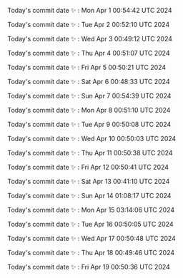 Today's commit date ✨ : Mon Apr 1 00:54:42 UTC 2024 

Today's commit date ✨ : Tue Apr 2 00:52:10 UTC 2024 

Today's commit date ✨ : Wed Apr 3 00:49:12 UTC 2024 

Today's commit date ✨ : Thu Apr 4 00:51:07 UTC 2024 

Today's commit date ✨ : Fri Apr 5 00:50:21 UTC 2024 

Today's commit date ✨ : Sat Apr 6 00:48:33 UTC 2024 

Today's commit date ✨ : Sun Apr 7 00:54:39 UTC 2024 

Today's commit date ✨ : Mon Apr 8 00:51:10 UTC 2024 

Today's commit date ✨ : Tue Apr 9 00:50:08 UTC 2024 

Today's commit date ✨ : Wed Apr 10 00:50:03 UTC 2024 

Today's commit date ✨ : Thu Apr 11 00:50:38 UTC 2024 

Today's commit date ✨ : Fri Apr 12 00:50:41 UTC 2024 

Today's commit date ✨ : Sat Apr 13 00:41:10 UTC 2024 

Today's commit date ✨ : Sun Apr 14 01:08:17 UTC 2024 

Today's commit date ✨ : Mon Apr 15 03:14:06 UTC 2024 

Today's commit date ✨ : Tue Apr 16 00:50:05 UTC 2024 

Today's commit date ✨ : Wed Apr 17 00:50:48 UTC 2024 

Today's commit date ✨ : Thu Apr 18 00:49:46 UTC 2024 

Today's commit date ✨ : Fri Apr 19 00:50:36 UTC 2024 

